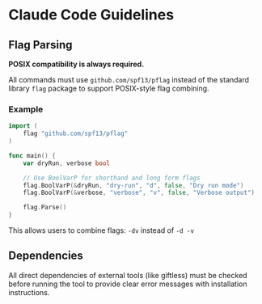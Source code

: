 # Claude Code Guidelines

## Flag Parsing

**POSIX compatibility is always required.**

All commands must use `github.com/spf13/pflag` instead of the standard library `flag` package to support POSIX-style flag combining.

### Example

```go
import (
    flag "github.com/spf13/pflag"
)

func main() {
    var dryRun, verbose bool

    // Use BoolVarP for shorthand and long form flags
    flag.BoolVarP(&dryRun, "dry-run", "d", false, "Dry run mode")
    flag.BoolVarP(&verbose, "verbose", "v", false, "Verbose output")

    flag.Parse()
}
```

This allows users to combine flags: `-dv` instead of `-d -v`

## Dependencies

All direct dependencies of external tools (like giftless) must be checked before running the tool to provide clear error messages with installation instructions.
